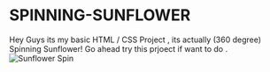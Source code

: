 # SPINNING-SUNFLOWER 
Hey Guys its my basic HTML / CSS Project , 
its actually (360 degree) Spinning Sunflower!
Go ahead try this prjoect if want to do .
![Sunflower Spin](https://github.com/Tkz-Hx/SUNFLOWER-SPIN/assets/134191208/c24d760b-2be2-47b2-a6b3-240ced98ecbc)
